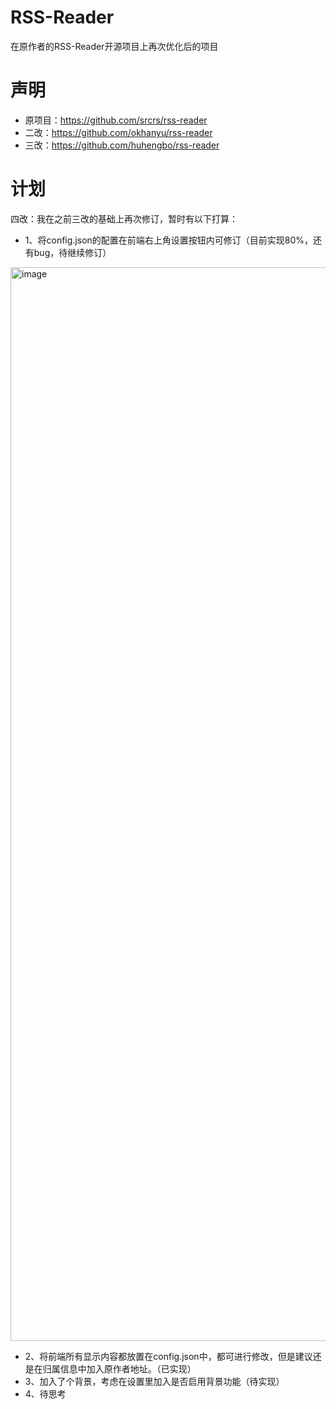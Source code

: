 # RSS-Reader
在原作者的RSS-Reader开源项目上再次优化后的项目

# 声明
- 原项目：https://github.com/srcrs/rss-reader
- 二改：https://github.com/okhanyu/rss-reader
- 三改：https://github.com/huhengbo/rss-reader

# 计划
四改：我在之前三改的基础上再次修订，暂时有以下打算：
 - 1、将config.json的配置在前端右上角设置按钮内可修订（目前实现80%，还有bug，待继续修订）
<img width="1718" alt="image" src="https://github.com/LceAn/RSS-Reader/assets/63484787/850222d8-619a-48da-86f6-851fff9daecb">

 - 2、将前端所有显示内容都放置在config.json中，都可进行修改，但是建议还是在归属信息中加入原作者地址。（已实现）
 - 3、加入了个背景，考虑在设置里加入是否启用背景功能（待实现）
 - 4、待思考
